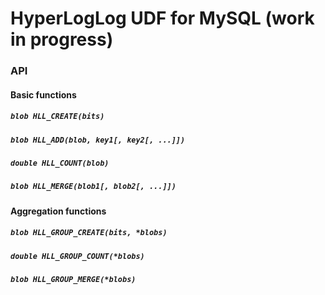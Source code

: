 # HyperLogLog UDF for MySQL (work in progress)

### API

#### Basic functions

##### `blob HLL_CREATE(bits)`
##### `blob HLL_ADD(blob, key1[, key2[, ...]])`
##### `double HLL_COUNT(blob)`
##### `blob HLL_MERGE(blob1[, blob2[, ...]])`

#### Aggregation functions

##### `blob HLL_GROUP_CREATE(bits, *blobs)`
##### `double HLL_GROUP_COUNT(*blobs)`
##### `blob HLL_GROUP_MERGE(*blobs)`
